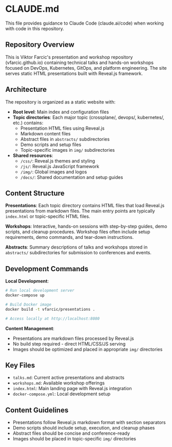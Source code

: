 # CLAUDE.md

This file provides guidance to Claude Code (claude.ai/code) when working with code in this repository.

## Repository Overview

This is Viktor Farcic's presentation and workshop repository (vfarcic.github.io) containing technical talks and hands-on workshops focused on DevOps, Kubernetes, GitOps, and platform engineering. The site serves static HTML presentations built with Reveal.js framework.

## Architecture

The repository is organized as a static website with:

- **Root level**: Main index and configuration files
- **Topic directories**: Each major topic (crossplane/, devops/, kubernetes/, etc.) contains:
  - Presentation HTML files using Reveal.js
  - Markdown content files
  - Abstract files in `abstracts/` subdirectories
  - Demo scripts and setup files
  - Topic-specific images in `img/` subdirectories
- **Shared resources**:
  - `/css/`: Reveal.js themes and styling
  - `/js/`: Reveal.js JavaScript framework
  - `/img/`: Global images and logos
  - `/docs/`: Shared documentation and setup guides

## Content Structure

**Presentations**: Each topic directory contains HTML files that load Reveal.js presentations from markdown files. The main entry points are typically `index.html` or topic-specific HTML files.

**Workshops**: Interactive, hands-on sessions with step-by-step guides, demo scripts, and cleanup procedures. Workshop files often include setup requirements, demo commands, and tear-down instructions.

**Abstracts**: Summary descriptions of talks and workshops stored in `abstracts/` subdirectories for submission to conferences and events.

## Development Commands

**Local Development**:
```bash
# Run local development server
docker-compose up

# Build Docker image
docker build -t vfarcic/presentations .

# Access locally at http://localhost:8080
```

**Content Management**:
- Presentations are markdown files processed by Reveal.js
- No build step required - direct HTML/CSS/JS serving
- Images should be optimized and placed in appropriate `img/` directories

## Key Files

- `talks.md`: Current active presentations and abstracts
- `workshops.md`: Available workshop offerings
- `index.html`: Main landing page with Reveal.js integration
- `docker-compose.yml`: Local development setup

## Content Guidelines

- Presentations follow Reveal.js markdown format with section separators
- Demo scripts should include setup, execution, and cleanup phases
- Abstract files should be concise and conference-ready
- Images should be placed in topic-specific `img/` directories